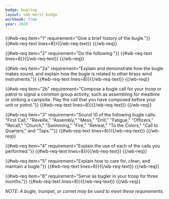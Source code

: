```yaml
---
badge: bugling
layout: smb-merit-badge
workbook: true
year: 2020
---
```



{{#wb-req item="1" requirement="Give a brief history of the bugle."}}
{{#wb-req-text lines=8}}{{/wb-req-text}}
{{/wb-req}}

{{#wb-req item="2" requirement="Do the following:"}}
{{#wb-req-text lines=8}}{{/wb-req-text}}
{{/wb-req}}

{{#wb-req item="2a" requirement="Explain and demonstrate how the bugle makes sound, and explain how the bugle is related to other brass wind instruments."}}
{{#wb-req-text lines=8}}{{/wb-req-text}}
{{/wb-req}}

{{#wb-req item="2b" requirement="Compose a bugle call for your troop or patrol to signal a common group activity, such as assembling for mealtime or striking a campsite. Play the call that you have composed before your unit or potrol."}}
{{#wb-req-text lines=8}}{{/wb-req-text}}
{{/wb-req}}

{{#wb-req item="3" requirement="Sound 10 of the following bugle calls: \"First Call,\" \"Reveille,\" \"Assembly,\" \"Mess,\" \"Drill,\" \"Fatigue,\" \"Officers,\" \"Recall,\" \"Church,\" \"Swimming,\" \"Fire,\" \"Retreat,\" \"To the Colors,\" \"Call to Quarters,\" and \"Taps.\""}}
{{#wb-req-text lines=8}}{{/wb-req-text}}
{{/wb-req}}

{{#wb-req item="4" requirement="Explain the use of each of the calls you performed."}}
{{#wb-req-text lines=8}}{{/wb-req-text}}
{{/wb-req}}

{{#wb-req item="5" requirement="Explain how to care for, clean, and maintain a bugle."}}
{{#wb-req-text lines=8}}{{/wb-req-text}}
{{/wb-req}}

{{#wb-req item="6" requirement="Serve as bugler in your troop for three months."}}
{{#wb-req-text lines=8}}{{/wb-req-text}}
{{/wb-req}}

*NOTE: A bugle, trumpet, or cornet may be used to meet these requirements.*
